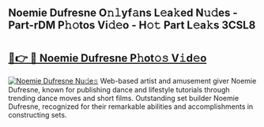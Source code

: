 ## Noemie Dufresne O𝚗𝚕yf𝚊ns L𝚎a𝚔ed N𝚞𝚍es - Part-rDM P𝚑𝚘tos Vi𝚍𝚎o - H𝚘𝚝 Part L𝚎a𝚔s 3CSL8

# <h2><a href="http://kfcln58.oniu.top/?m=Noemie+Dufresne">🔗👉 🔴 Noemie Dufresne P𝚑ot𝚘𝚜 V𝚒d𝚎o</a></h2>

[![Noemie Dufresne Nu𝚍e𝚜](https://i.imgur.com/0qMVB7G.gif)](http://kfcln58.oniu.top/?m=Noemie+Dufresne)
Web-based artist and amusement giver Noemie Dufresne, known for publishing dance and lifestyle tutorials through trending dance moves and short films. Outstanding set builder Noemie Dufresne, recognized for their remarkable abilities and accomplishments in constructing sets.  
